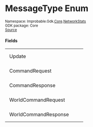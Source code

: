 
# MessageType Enum
<sup>
Namespace: Improbable.Gdk.<a href="{{urlRoot}}/api/core-index">Core</a>.<a href="{{urlRoot}}/api/core/network-stats-index">NetworkStats</a><br/>
GDK package: Core<br/>
<a href="https://www.github.com/spatialos/gdk-for-unity/blob/88a422dc255ef1d47ee9385f226ca439f31c000b/workers/unity/Packages/io.improbable.gdk.core/NetworkStats/MessageType.cs/#L20">Source</a>
</sup>



</p>

#### Fields

<table>
<tr>
<td style="padding: 14px; border: none; width: 20ch">Update</td>
<td style="padding: 14px; border: none;"></td>
</tr>
<tr>
<td style="padding: 14px; border: none; width: 20ch">CommandRequest</td>
<td style="padding: 14px; border: none;"></td>
</tr>
<tr>
<td style="padding: 14px; border: none; width: 20ch">CommandResponse</td>
<td style="padding: 14px; border: none;"></td>
</tr>
<tr>
<td style="padding: 14px; border: none; width: 20ch">WorldCommandRequest</td>
<td style="padding: 14px; border: none;"></td>
</tr>
<tr>
<td style="padding: 14px; border: none; width: 20ch">WorldCommandResponse</td>
<td style="padding: 14px; border: none;"></td>
</tr>
</table>


